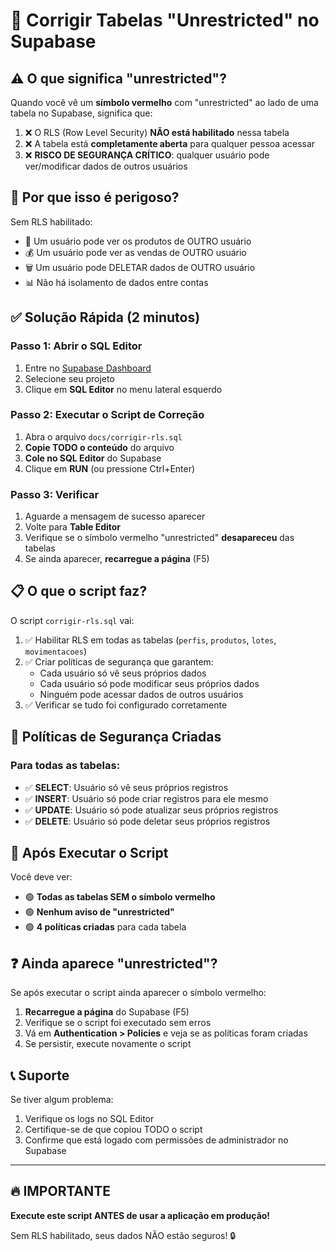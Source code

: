 # 🔴 Corrigir Tabelas "Unrestricted" no Supabase

## ⚠️ O que significa "unrestricted"?

Quando você vê um **símbolo vermelho** com "unrestricted" ao lado de uma tabela no Supabase, significa que:

1. ❌ O RLS (Row Level Security) **NÃO está habilitado** nessa tabela
2. ❌ A tabela está **completamente aberta** para qualquer pessoa acessar
3. ❌ **RISCO DE SEGURANÇA CRÍTICO**: qualquer usuário pode ver/modificar dados de outros usuários

## 🚨 Por que isso é perigoso?

Sem RLS habilitado:
- 👤 Um usuário pode ver os produtos de OUTRO usuário
- 💰 Um usuário pode ver as vendas de OUTRO usuário
- 🗑️ Um usuário pode DELETAR dados de OUTRO usuário
- 📊 Não há isolamento de dados entre contas

## ✅ Solução Rápida (2 minutos)

### Passo 1: Abrir o SQL Editor
1. Entre no [Supabase Dashboard](https://app.supabase.com)
2. Selecione seu projeto
3. Clique em **SQL Editor** no menu lateral esquerdo

### Passo 2: Executar o Script de Correção
1. Abra o arquivo `docs/corrigir-rls.sql`
2. **Copie TODO o conteúdo** do arquivo
3. **Cole no SQL Editor** do Supabase
4. Clique em **RUN** (ou pressione Ctrl+Enter)

### Passo 3: Verificar
1. Aguarde a mensagem de sucesso aparecer
2. Volte para **Table Editor**
3. Verifique se o símbolo vermelho "unrestricted" **desapareceu** das tabelas
4. Se ainda aparecer, **recarregue a página** (F5)

## 📋 O que o script faz?

O script `corrigir-rls.sql` vai:

1. ✅ Habilitar RLS em todas as tabelas (`perfis`, `produtos`, `lotes`, `movimentacoes`)
2. ✅ Criar políticas de segurança que garantem:
   - Cada usuário só vê seus próprios dados
   - Cada usuário só pode modificar seus próprios dados
   - Ninguém pode acessar dados de outros usuários
3. ✅ Verificar se tudo foi configurado corretamente

## 🔐 Políticas de Segurança Criadas

### Para todas as tabelas:
- ✅ **SELECT**: Usuário só vê seus próprios registros
- ✅ **INSERT**: Usuário só pode criar registros para ele mesmo
- ✅ **UPDATE**: Usuário só pode atualizar seus próprios registros
- ✅ **DELETE**: Usuário só pode deletar seus próprios registros

## 🎯 Após Executar o Script

Você deve ver:
- 🟢 **Todas as tabelas SEM o símbolo vermelho**
- 🟢 **Nenhum aviso de "unrestricted"**
- 🟢 **4 políticas criadas** para cada tabela

## ❓ Ainda aparece "unrestricted"?

Se após executar o script ainda aparecer o símbolo vermelho:

1. **Recarregue a página** do Supabase (F5)
2. Verifique se o script foi executado sem erros
3. Vá em **Authentication > Policies** e veja se as políticas foram criadas
4. Se persistir, execute novamente o script

## 📞 Suporte

Se tiver algum problema:
1. Verifique os logs no SQL Editor
2. Certifique-se de que copiou TODO o script
3. Confirme que está logado com permissões de administrador no Supabase

---

## 🔥 IMPORTANTE

**Execute este script ANTES de usar a aplicação em produção!**

Sem RLS habilitado, seus dados NÃO estão seguros! 🔒

